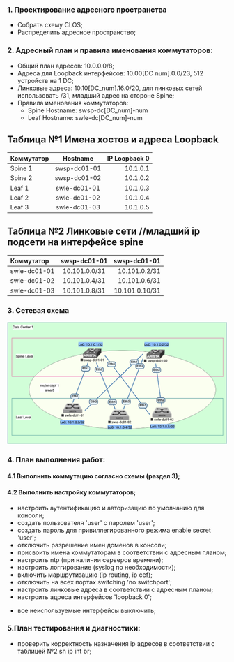 
### 1. Проектирование адресного пространства

- Собрать схему CLOS;
- Распределить адресное пространство;

         
### 2. Адресный план и правила именования коммутаторов:
     
- Общий план адресов: 10.0.0.0/8;
- Адреса для Loopback интерфейсов: 10.00[DC num].0.0/23, 512 устройств на 1 DC;
- Линковые адреса: 10.10[DC_num].16.0/20, для линковых сетей использовать /31, младший адрес на стороне Spine;
- Правила именования коммутаторов:
   - Spine Hostname: swsp-dc[DC_num]-num
   - Leaf Hostname: swle-dc[DC_num]-num

## Таблица №1 Имена хостов и адреса Loopback
| Коммутатор  | Hostname  |  IP Loopback 0 |
| :------------ |:---------------:| -----:|
| Spine 1      | swsp-dc01-01 | 10.1.0.1 |
| Spine 2      | swsp-dc01-02 |   10.1.0.2 |
| Leaf 1 | swle-dc01-01 |    10.1.0.3 |
| Leaf 2 | swle-dc01-02 |    10.1.0.4 |
| Leaf 3 | swle-dc01-03 |    10.1.0.5 |

## Таблица №2 Линковые сети //младший ip подсети на интерфейсе spine
| Коммутатор  | swsp-dc01-01  |  swsp-dc01-01 |
| :------------ |:---------------:| -----:|
| swle-dc01-01 | 10.101.0.0/31 |    10.101.0.2/31 |
| swle-dc01-02 | 10.101.0.4/31 |    10.101.0.6/31 |
| swle-dc01-03 | 10.101.0.8/31 |    10.101.0.10/31 |


### 3. Сетевая схема
  ![](nettopology.png)
  
### 4. План выполнения работ:
#### 4.1 Выполнить коммутацию согласно схемы (раздел 3);
#### 4.2 Выполнить настройку коммутаторов;
   - настроить аутентификацию и авторизацию по умолчанию для консоли;
   - создать пользователя 'user' с паролем 'user';
   - создать пароль для привиллегированного режима enable secret 'user';
   - отключить разрешение имен доменов в консоли;
   - присвоить имена коммутаторам в соответствии с адресным планом;
   - настроить ntp (при наличии серверов времени);
   - настроить логгирование (syslog по необходимости);
   - включить маршрутизацию (ip routing, ip cef);
   - отключить на всех портах switching 'no switchport';
   - настроить линковые адреса в соответствии с адресным планом;
   - настроить адреса интерфейсов 'loopback 0';
<!--- настроить процесс маршрутизации router ospf 1, использовать только area 0;
   - выполнить настройку router ospf 1 default maximum-paths (= 16 маршрутов ECMP)
   - настроить поведение по умолчанию passive для интерфейсов;
   - настроить router id loopback 0;
   - настроить на линковых интерфейсах ip ospf network type point-to-point (исключить выборы DR/BDR);
   - настроить на линковых интерфейсах игнорирование mtu для ospf;
   - настроить на линковых интерфейсах метод аутентификации md5, задать key '123';
   - настроить bfd на всех линковых интерфейсах;-->
   - все неиспользуемые интерфейсы выключить;

### 5.План тестирования и диагностики:
  - проверить корректность назначения ip адресов в соответствии с таблицей №2 sh ip int br;
  <!--- - Убедиться в наличии соседских отношений по ospf (sh ip ospf summary/neighbor/database detail);
   - Убедиться в наличии маршрутов адресов loopback spine/leaf на коммутаторах leaf;
   - Убедиться в работоспособности ECMP (наличие более одной записи для префиксов loopback в sh ip route ospf/sh ip ospf databas detail)
-->
